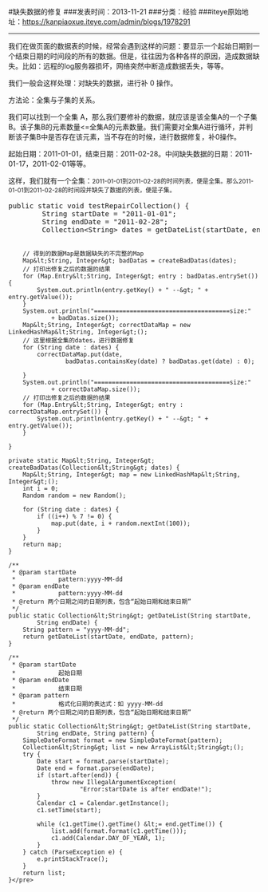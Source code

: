 #缺失数据的修复
###发表时间：2013-11-21
###分类：经验
###iteye原始地址：<a href="https://kanpiaoxue.iteye.com/admin/blogs/1978291" target="_blank">https://kanpiaoxue.iteye.com/admin/blogs/1978291</a>

---

<div class="iteye-blog-content-contain" style="font-size: 14px;"> 
 <p>我们在做页面的数据表的时候，经常会遇到这样的问题：要显示一个起始日期到一个结束日期的时间段的所有的数据。但是，往往因为各种各样的原因，造成数据缺失。比如：远程的log服务器损坏，网络突然中断造成数据丢失，等等。</p> 
 <p>我们一般会这样处理：对缺失的数据，进行补 0 操作。</p> 
 <p>方法论：全集与子集的关系。</p> 
 <p>我们可以找到一个全集 A，那么我们要修补的数据，就应该是该全集A的一个子集B。该子集B的元素数量&lt;=全集A的元素数量。我们需要对全集A进行循环，并判断该子集B中是否存在该元素，当不存在的时候，进行数据修复，补0操作。</p> 
 <p>起始日期：2011-01-01，结束日期：2011-02-28。中间缺失数据的日期：2011-01-17，2011-02-01等等。</p> 
 <p>这样，我们就有一个全集：<span style="font-size: 12px; line-height: 1.5;">2011-01-01到2011-02-28的时间列表，便是全集。那么</span><span style="font-size: 12px; line-height: 18px;">2011-01-01到2011-02-28的时间段并缺失了数据的列表，便是子集。</span></p> 
 <pre name="code" class="java">public static void testRepairCollection() {
		String startDate = "2011-01-01";
		String endDate = "2011-02-28";
		Collection&lt;String&gt; dates = getDateList(startDate, endDate);

		// 得到的数据Map是数据缺失的不完整的Map
		Map&lt;String, Integer&gt; badDatas = createBadDatas(dates);
		// 打印出修复之后的数据的结果
		for (Map.Entry&lt;String, Integer&gt; entry : badDatas.entrySet()) {
			System.out.println(entry.getKey() + " --&gt; " + entry.getValue());
		}
		System.out.println("======================================size:"
				+ badDatas.size());
		Map&lt;String, Integer&gt; correctDataMap = new LinkedHashMap&lt;String, Integer&gt;();
		// 这里根据全集的dates，进行数据修复
		for (String date : dates) {
			correctDataMap.put(date,
					badDatas.containsKey(date) ? badDatas.get(date) : 0);

		}
		System.out.println("======================================size:"
				+ correctDataMap.size());
		// 打印出修复之后的数据的结果
		for (Map.Entry&lt;String, Integer&gt; entry : correctDataMap.entrySet()) {
			System.out.println(entry.getKey() + " --&gt; " + entry.getValue());
		}

	}

	private static Map&lt;String, Integer&gt; createBadDatas(Collection&lt;String&gt; dates) {
		Map&lt;String, Integer&gt; map = new LinkedHashMap&lt;String, Integer&gt;();
		int i = 0;
		Random random = new Random();

		for (String date : dates) {
			if ((i++) % 7 != 0) {
				map.put(date, i + random.nextInt(100));
			}
		}
		return map;
	}

	/**
	 * @param startDate
	 *            pattern:yyyy-MM-dd
	 * @param endDate
	 *            pattern:yyyy-MM-dd
	 * @return 两个日期之间的日期列表，包含“起始日期和结束日期”
	 */
	public static Collection&lt;String&gt; getDateList(String startDate,
			String endDate) {
		String pattern = "yyyy-MM-dd";
		return getDateList(startDate, endDate, pattern);
	}

	/**
	 * @param startDate
	 *            起始日期
	 * @param endDate
	 *            结束日期
	 * @param pattern
	 *            格式化日期的表达式：如 yyyy-MM-dd
	 * @return 两个日期之间的日期列表，包含“起始日期和结束日期”
	 */
	public static Collection&lt;String&gt; getDateList(String startDate,
			String endDate, String pattern) {
		SimpleDateFormat format = new SimpleDateFormat(pattern);
		Collection&lt;String&gt; list = new ArrayList&lt;String&gt;();
		try {
			Date start = format.parse(startDate);
			Date end = format.parse(endDate);
			if (start.after(end)) {
				throw new IllegalArgumentException(
						"Error:startDate is after endDate!");
			}
			Calendar c1 = Calendar.getInstance();
			c1.setTime(start);

			while (c1.getTime().getTime() &lt;= end.getTime()) {
				list.add(format.format(c1.getTime()));
				c1.add(Calendar.DAY_OF_YEAR, 1);
			}
		} catch (ParseException e) {
			e.printStackTrace();
		}
		return list;
	}</pre> 
 <p><span style="font-size: 12px; line-height: 18px;">&nbsp;</span></p> 
</div>